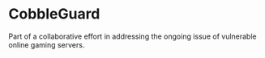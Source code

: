 # CobbleGuard
Part of a collaborative effort in addressing the ongoing issue of vulnerable online gaming servers. 
